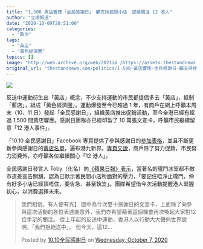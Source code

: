 ```yaml
---
title: "1,500 黃店響應「全民感謝日」　籲支持民間小店　望續關注 12 港人"
author: "立場報道"
date: "2020-10-09T20:51:00"
categories:
  - "政治"
tags:
  - "黃店"
  - "黃色經濟圈"
topics: []
image: "http://web.archive.org/web/2021im_/https://assets.thestandnews.com/media/photos/1010-09_WXbKt_acUjoCw.png"
original_url: "thestandnews.com/politics/1-500-黃店響應-全民感謝日-籲支持民間小店-望續關注-12-港人"
---
```

![](http://web.archive.org/web/2021im_/https://assets.thestandnews.com/media/photos/1010-09_WXbKt_acUjoCw.png)

反送中運動衍生出「黃店」概念，不少支持運動的市民都提倡多去「黃店」，抵制「藍店」，組成「黃色經濟圈」。運動爆發至今已超過 1 年，有商戶在網上呼籲本周末（10、11 日）發起「全民感謝日」，組織黃店推出促銷活動，至今全港已經有超過 1,500 間黃店響應。感謝日團隊亦已經印製了 10 萬張文宣卡，呼籲市民繼續留意「12 港人事件」。

「10.10 全民感謝日」Facebook 專頁提供了參與感謝日的[參加表格](http://web.archive.org/web/20211229132943/https://docs.google.com/forms/d/e/1FAIpQLSdafgJSvasIOSjULKHsz3MlAVvkxEYTortA0Q2imxgO3PcgjA/viewform?fbclid=IwAR0fT3m5QJwXRJ_eSid-qDvrdk4rTpm53CQu91jbIjLK6x0hE2ikZZMrsi4)，並且不斷更新參與感謝日的[黃店名單](http://web.archive.org/web/20211229132943/https://telegra.ph/1010-全民感謝日-參與名單-10-07?fbclid=IwAR3pQS01rHN1Q43dehZlYSDN2z8yw5Nb_qQ-orekvKmKjwkCznvFBjNby9Q)，遍布港九新界。[專頁又說](http://web.archive.org/web/20211229132943/https://www.facebook.com/10.10.thankfulweek/posts/109980947542852?__cft__[0]=AZUv7MolpF9Zf72COdjkRzcWTdl3adlK89wzxWGpDsj1WekxuwN8c1zanNnN7K77bYWobuFpnWwrZZXMcvsuH-dMykWFAM2nEhpl6WQxR2UkDTp0uPjPifg_t-oYHQ5Wvx4l7DjtjfDIUPF-M6o5JuBonF48o2I8Ikp8uTFgzPoitzV281FElZph3itJXO9VWGk&__tn__=%2CO%2CP-R)，商戶除了努力促銷，市民努力消費外，亦呼籲各位繼續關心「12 港人」。

全民感謝日發言人 Toby（化名）向[《蘋果日報》表示](http://web.archive.org/web/20211229132943/https://hk.appledaily.com/local/20201007/KWL4HQQOQRHMRB7T3Z4GXX57DU/)，當著名的瓏門冰室都不敵市道差宣告關舖，認為已默示著民間小店所面對的壓力，「要記住唔淨止瓏門，仲有好多小店已經頂唔住，要告急、甚至執笠」。團隊希望借今次活動提醒港人緊握初心，以消費選擇未來。

> 我們相信，有人便有光】 圖中為今次雙十感謝日的文宣卡，上面除了向參與這次活動的各位表達謝意外，我們亦希望藉著這個機會再次喚起大家對12位手足的關注。 從上年起的反送中運動，香港人以行動大大聲向世界說明，「我們拒絕送中」。 但今天，這12...
> 
> Posted by [10.10全民感謝日](http://web.archive.org/web/20211229132943/https://www.facebook.com/10.10.thankfulweek/) on [Wednesday, October 7, 2020](http://web.archive.org/web/20211229132943/https://www.facebook.com/10.10.thankfulweek/posts/109980947542852)